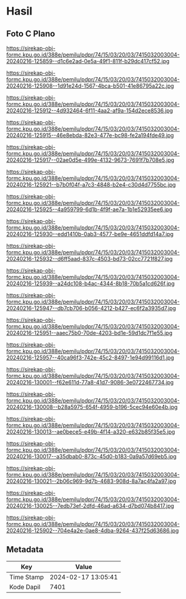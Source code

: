 # Hasil

## Foto C Plano

https://sirekap-obj-formc.kpu.go.id/388e/pemilu/pdpr/74/15/03/20/03/7415032003004-20240216-125859--d1c6e2ad-0e5a-49f1-811f-b29dc417cf52.jpg

https://sirekap-obj-formc.kpu.go.id/388e/pemilu/pdpr/74/15/03/20/03/7415032003004-20240216-125908--1d91e24d-1567-4bca-b501-41e86795a22c.jpg

https://sirekap-obj-formc.kpu.go.id/388e/pemilu/pdpr/74/15/03/20/03/7415032003004-20240216-125912--4d932464-6f11-4aa2-af9a-154d2ece8536.jpg

https://sirekap-obj-formc.kpu.go.id/388e/pemilu/pdpr/74/15/03/20/03/7415032003004-20240216-125915--46e8ebda-82e3-477e-bc98-fe2a194fde49.jpg

https://sirekap-obj-formc.kpu.go.id/388e/pemilu/pdpr/74/15/03/20/03/7415032003004-20240216-125917--02ae0d5e-499e-4132-9673-7691f7b708e5.jpg

https://sirekap-obj-formc.kpu.go.id/388e/pemilu/pdpr/74/15/03/20/03/7415032003004-20240216-125921--b7b0f04f-a7c3-4848-b2e4-c30d4d7755bc.jpg

https://sirekap-obj-formc.kpu.go.id/388e/pemilu/pdpr/74/15/03/20/03/7415032003004-20240216-125925--4a959799-6d1b-4f9f-ae7a-1b1e52935ee6.jpg

https://sirekap-obj-formc.kpu.go.id/388e/pemilu/pdpr/74/15/03/20/03/7415032003004-20240216-125930--edd1410b-0ab3-4577-be9e-4651ddfd14a7.jpg

https://sirekap-obj-formc.kpu.go.id/388e/pemilu/pdpr/74/15/03/20/03/7415032003004-20240216-125932--d6ff5aad-837c-4503-bd73-02cc7721f827.jpg

https://sirekap-obj-formc.kpu.go.id/388e/pemilu/pdpr/74/15/03/20/03/7415032003004-20240216-125939--a24dc108-b4ac-4344-8b18-70b5a1cd626f.jpg

https://sirekap-obj-formc.kpu.go.id/388e/pemilu/pdpr/74/15/03/20/03/7415032003004-20240216-125947--db7cb706-b056-4212-b427-ec6f2a3935d7.jpg

https://sirekap-obj-formc.kpu.go.id/388e/pemilu/pdpr/74/15/03/20/03/7415032003004-20240216-125951--aaec75b0-70de-4203-bd1e-59d1dc7f1e55.jpg

https://sirekap-obj-formc.kpu.go.id/388e/pemilu/pdpr/74/15/03/20/03/7415032003004-20240216-125957--40ca96f3-742e-45c2-8497-1e94d99116d1.jpg

https://sirekap-obj-formc.kpu.go.id/388e/pemilu/pdpr/74/15/03/20/03/7415032003004-20240216-130001--f62e611d-77a8-41d7-9086-3e0722467734.jpg

https://sirekap-obj-formc.kpu.go.id/388e/pemilu/pdpr/74/15/03/20/03/7415032003004-20240216-130008--b28a5975-654f-4959-b196-5cec94e60e4b.jpg

https://sirekap-obj-formc.kpu.go.id/388e/pemilu/pdpr/74/15/03/20/03/7415032003004-20240216-130013--ae0bece5-e49b-4f14-a320-e632b85f35e5.jpg

https://sirekap-obj-formc.kpu.go.id/388e/pemilu/pdpr/74/15/03/20/03/7415032003004-20240216-130017--a35dbab0-873c-45d0-b183-0a9a57d69eb5.jpg

https://sirekap-obj-formc.kpu.go.id/388e/pemilu/pdpr/74/15/03/20/03/7415032003004-20240216-130021--2b06c969-9d7b-4683-908d-8a7ac4fa2a97.jpg

https://sirekap-obj-formc.kpu.go.id/388e/pemilu/pdpr/74/15/03/20/03/7415032003004-20240216-130025--7edb73ef-2dfd-46ad-a634-d7bd074b8417.jpg

https://sirekap-obj-formc.kpu.go.id/388e/pemilu/pdpr/74/15/03/20/03/7415032003004-20240216-125902--704e4a2e-0ae8-4dba-9264-437f25d63686.jpg


## Metadata

| Key        | Value               |
| ---------- | ------------------- |
| Time Stamp | 2024-02-17 13:05:41 |
| Kode Dapil | 7401                |



